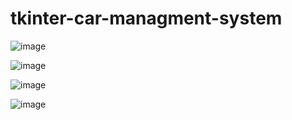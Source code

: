# tkinter-car-managment-system

![image](https://user-images.githubusercontent.com/65437506/234282916-7051fbbe-5d26-4c77-a651-afd9a822a4b8.png)

![image](https://user-images.githubusercontent.com/65437506/234282975-2ecf2cd7-487b-4c15-b548-e0cd4b20e21c.png)

![image](https://user-images.githubusercontent.com/65437506/234283047-62d0bc6f-4d4d-47ca-b260-dd0b1d6f4e70.png)

![image](https://user-images.githubusercontent.com/65437506/234283217-d6143577-c11f-4471-82d0-c7c88a7f6f96.png)
